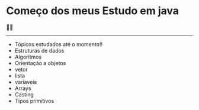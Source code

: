 # Começo dos meus Estudo em java

🤯🤯
_____________________________________
* Tópicos estudados até o momento!! 
* Estruturas de dados
* Algoritmos
* Orientação a objetos
* vetor 
* lista
* variaveis
* Arrays
* Casting  
* Tipos primitivos

